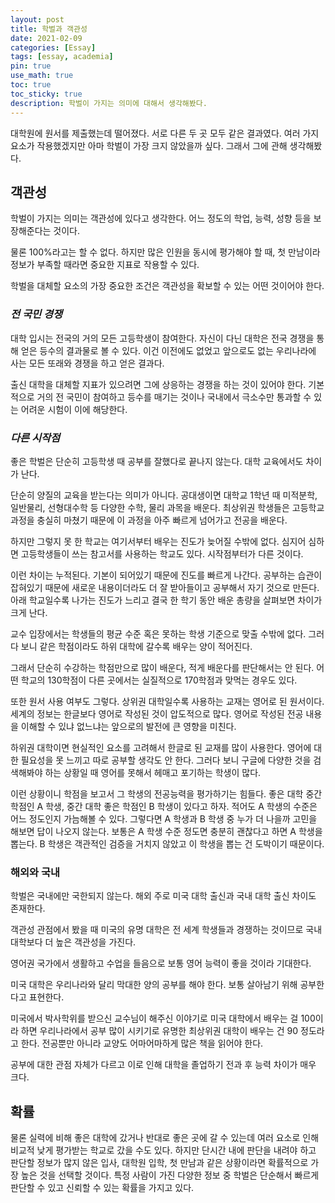 ```yaml
---
layout: post
title: 학벌과 객관성
date: 2021-02-09
categories: [Essay]
tags: [essay, academia]
pin: true
use_math: true
toc: true
toc_sticky: true
description: 학벌이 가지는 의미에 대해서 생각해봤다.
---
```


대학원에 원서를 제출했는데 떨어졌다. 서로 다른 두 곳 모두 같은 결과였다. 여러 가지 요소가 작용했겠지만 아마 학벌이 가장 크지 않았을까 싶다. 그래서 그에 관해 생각해봤다.

## __객관성__

학벌이 가지는 의미는 객관성에 있다고 생각한다. 어느 정도의 학업, 능력, 성향 등을 보장해준다는 것이다.

물론 100%라고는 할 수 없다. 하지만 많은 인원을 동시에 평가해야 할 때, 첫 만남이라 정보가 부족할 때라면 중요한 지표로 작용할 수 있다.

학벌을 대체할 요소의 가장 중요한 조건은 객관성을 확보할 수 있는 어떤 것이어야 한다.

### ___전 국민 경쟁___

대학 입시는 전국의 거의 모든 고등학생이 참여한다. 자신이 다닌 대학은 전국 경쟁을 통해 얻은 등수의 결과물로 볼 수 있다. 이건 이전에도 없었고 앞으로도 없는 우리나라에 사는 모든 또래와 경쟁을 하고 얻은 결과다.

출신 대학을 대체할 지표가 있으려면 그에 상응하는 경쟁을 하는 것이 있어야 한다. 기본적으로 거의 전 국민이 참여하고 등수를 매기는 것이나 국내에서 극소수만 통과할 수 있는 어려운 시험이 이에 해당한다.

### ___다른 시작점___

좋은 학벌은 단순히 고등학생 때 공부를 잘했다로 끝나지 않는다. 대학 교육에서도 차이가 난다.

단순히 양질의 교육을 받는다는 의미가 아니다. 공대생이면 대학교 1학년 때 미적분학, 일반물리, 선형대수학 등 다양한 수학, 물리 과목을 배운다. 최상위권 학생들은 고등학교 과정을 충실히 마쳤기 때문에 이 과정을 아주 빠르게 넘어가고 전공을 배운다.

하지만 그렇지 못 한 학교는 여기서부터 배우는 진도가 늦어질 수밖에 없다. 심지어 심하면 고등학생들이 쓰는 참고서를 사용하는 학교도 있다. 시작점부터가 다른 것이다.

이런 차이는 누적된다. 기본이 되어있기 때문에 진도를 빠르게 나간다. 공부하는 습관이 잡혀있기 때문에 새로운 내용이더라도 더 잘 받아들이고 공부해서 자기 것으로 만든다. 아래 학교일수록 나가는 진도가 느리고 결국 한 학기 동안 배운 총량을 살펴보면 차이가 크게 난다.

교수 입장에서는 학생들의 평균 수준 혹은 못하는 학생 기준으로 맞출 수밖에 없다. 그러다 보니 같은 학점이라도 하위 대학에 갈수록 배우는 양이 적어진다.

그래서 단순히 수강하는 학점만으로 많이 배운다, 적게 배운다를 판단해서는 안 된다. 어떤 학교의 130학점이 다른 곳에서는 실질적으로 170학점과 맞먹는 경우도 있다.

또한 원서 사용 여부도 그렇다. 상위권 대학일수록 사용하는 교재는 영어로 된 원서이다. 세계의 정보는 한글보다 영어로 작성된 것이 압도적으로 많다. 영어로 작성된 전공 내용을 이해할 수 있냐 없느냐는 앞으로의 발전에 큰 영향을 미친다.

하위권 대학이면 현실적인 요소를 고려해서 한글로 된 교재를 많이 사용한다. 영어에 대한 필요성을 못 느끼고 따로 공부할 생각도 안 한다. 그러다 보니 구글에 다양한 것을 검색해봐야 하는 상황일 때 영어를 못해서 헤매고 포기하는 학생이 많다.

이런 상황이니 학점을 보고서 그 학생의 전공능력을 평가하기는 힘들다. 좋은 대학 중간 학점인 A 학생, 중간 대학 좋은 학점인 B 학생이 있다고 하자. 적어도 A 학생의 수준은 어느 정도인지 가늠해볼 수 있다. 그렇다면 A 학생과 B 학생 중 누가 더 나을까 고민을 해보면 답이 나오지 않는다. 보통은 A 학생 수준 정도면 충분히 괜찮다고 하면 A 학생을 뽑는다. B 학생은 객관적인 검증을 거치지 않았고 이 학생을 뽑는 건 도박이기 때문이다.

### __해외와 국내__

학벌은 국내에만 국한되지 않는다. 해외 주로 미국 대학 출신과 국내 대학 출신 차이도 존재한다.

객관성 관점에서 봤을 때 미국의 유명 대학은 전 세계 학생들과 경쟁하는 것이므로 국내 대학보다 더 높은 객관성을 가진다.

영어권 국가에서 생활하고 수업을 들음으로 보통 영어 능력이 좋을 것이라 기대한다.

미국 대학은 우리나라와 달리 막대한 양의 공부를 해야 한다. 보통 살아남기 위해 공부한다고 표현한다.

미국에서 박사학위를 받으신 교수님이 해주신 이야기로 미국 대학에서 배우는 걸 100이라 하면 우리나라에서 공부 많이 시키기로 유명한 최상위권 대학이 배우는 건 90 정도라고 한다. 전공뿐만 아니라 교양도 어마어마하게 많은 책을 읽어야 한다.

공부에 대한 관점 자체가 다르고 이로 인해 대학을 졸업하기 전과 후 능력 차이가 매우 크다.

## __확률__

물론 실력에 비해 좋은 대학에 갔거나 반대로 좋은 곳에 갈 수 있는데 여러 요소로 인해 비교적 낮게 평가받는 학교로 갔을 수도 있다. 하지만 단시간 내에 판단을 내려야 하고 판단할 정보가 많지 않은 입사, 대학원 입학, 첫 만남과 같은 상황이라면 확률적으로 가장 높은 것을 선택할 것이다. 특정 사람이 가진 다양한 정보 중 학벌은 단순해서 빠르게 판단할 수 있고 신뢰할 수 있는 확률을 가지고 있다.
